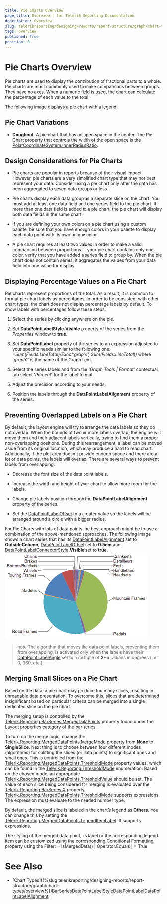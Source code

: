```yaml
---
title: Pie Charts Overview
page_title: Overview | for Telerik Reporting Documentation
description: Overview
slug: telerikreporting/designing-reports/report-structure/graph/chart-types/pie-charts/overview
tags: overview
published: True
position: 0
---
```


# Pie Charts Overview



Pie charts are used to display the contribution of fractional parts to a whole. Pie charts are most commonly         used to make comparisons between groups. They have no axes. When a numeric field is used, the chart can calculate         the percentage of each value to the total.       

The following image displays a pie chart with a legend:

## Pie Chart Variations

* __Doughnut__. A pie chart that has an open space in the center. The Pie Chart property that controls the width of the open space               is the                [PolarCoordinateSystem.InnerRadiusRatio](https://docs.telerik.com/reporting/p-telerik-reporting-polarcoordinatesystem-innerradiusratio).             

## Design Considerations for Pie Charts

* Pie charts are popular in reports because of their visual impact. However, pie charts are a very               simplified chart type that may not best represent your data. Consider using a pie chart only after the data has               been aggregated to seven data groups or less.             

* Pie charts display each data group as a separate slice on the chart. You must add at least one data               field and one series field to the pie chart. If more than one data field is added to a pie chart, the pie chart               will display both data fields in the same chart.             

* If you are defining your own colors on a pie chart using a custom palette, be sure that you have               enough colors in your palette to display each data point with its own unique color.             

* A pie chart requires at least two values in order to make a valid comparison between proportions.               If your pie chart contains only one color, verify that you have added a series field to group by. When the pie chart               does not contain series, it aggregates the values from your data field into one value for display.             

## Displaying Percentage Values on a Pie Chart

Pie charts represent proportions of the total. As a result, it is common to format pie chart           labels as percentages. In order to be consistent with other chart types, the chart does not display percentage labels by default.           To show labels with percentages follow these steps:         

1. Select the series by clicking anywhere on the pie.

1. Set __DataPointLabelStyle.Visible__ property of the series from the *Properties* window to __true__.             

1. Set __DataPointLabel__ property of the series to an expression adjusted to your specific needs similar to the following one: *=Sum(Fields.LineTotal)/Exec('graph1', Sum(Fields.LineTotal))* where '*graph1*' is the name of the Graph item.             

1. Select the series labels and from the '*Graph Tools | Format*' contextual tab select '*Percent*' for the label format.             

1. Adjust the precision according to your needs.

1. Position the labels through the __DataPointLabelAlignment__ property of the series.             

## Preventing Overlapped Labels on a Pie Chart

By default, the layout engine will try to arrange the data labels so they do not overlap. When the bounds of two or more labels overlap,           the engine will move them and their adjacent labels vertically, trying to find them a proper non-overlapping positions. During this rearrangement,           a label can be moved aside from its original location, which may produce a hard to read chart. Additionally, if the plot area doesn't provide           enough space and there are a lot of data points, the labels will overlap. There are several ways to prevent labels from overlapping:         

* Decrease the font size of the data point labels.

* Increase the width and height of your chart to allow more room for the labels.

* Change pie labels position through the __DataPointLabelAlignment__ property of the series.             

* Set the [DataPointLabelOffset](/reporting/api/Telerik.Reporting.BarSeries#Telerik_Reporting_BarSeries_DataPointLabelOffset) to a greater value               so the labels will be arranged around a circle with a bigger radius.             

For Pie Charts with lots of data points the best approach might be to use a combination of the above-mentioned approaches.           The following image shows a chart series that has its           [DataPointLabelAlignment](/reporting/api/Telerik.Reporting.BarSeries#Telerik_Reporting_BarSeries_DataPointLabelAlignment) set to __OutsideColumn__,           [DataPointLabelOffset](/reporting/api/Telerik.Reporting.BarSeries#Telerik_Reporting_BarSeries_DataPointLabelOffset) set to __0.5cm__           and [DataPointLabelConnectorStyle](/reporting/api/Telerik.Reporting.BarSeries#Telerik_Reporting_BarSeries_DataPointLabelConnectorStyle)__.Visible__           set to __true__.           
  ![Outside Column Pie Chart](images/Graph/OutsideColumnPieChart.png)

>note The algorithm that moves the data point labels, preventing them from overlapping, is activated only when the labels have their             [DataPointLabelAngle](/reporting/api/Telerik.Reporting.GraphSeriesBase#Telerik_Reporting_GraphSeriesBase_DataPointLabelAngle) set to a multiple of  __2*π__  radians in degrees (i.e. 0, 360, etc.).           


## Merging Small Slices on a Pie Chart

Based on the data, a pie chart may produce too many slices, resulting in unreadable data presentation.           To overcome this, slices that are determined insignificant based on particular criteria can be merged into a single dedicated slice on the pie chart.         

The merging setup is controlled by the [Telerik.Reporting.BarSeries.MergedDataPoints](/reporting/api/Telerik.Reporting.BarSeries#Telerik_Reporting_BarSeries_MergedDataPoints) property            found under the Layout properties category of the bar series.         

To turn on the merge logic, change the [Telerik.Reporting.MergedDataPoints.MergeMode](/reporting/api/Telerik.Reporting.MergedDataPoints#Telerik_Reporting_MergedDataPoints_MergeMode) property            from __None__ to __SingleSlice__. Next thing is to choose between four different modes (algorithms)            for splitting the slices (or data points) to significant ones and small ones. This is controlled from the            [Telerik.Reporting.MergedDataPoints.ThresholdMode](/reporting/api/Telerik.Reporting.MergedDataPoints#Telerik_Reporting_MergedDataPoints_ThresholdMode) property values,            which can be found in the [Telerik.Reporting.ThresholdMode](/reporting/api/Telerik.Reporting.ThresholdMode) enumeration.           Based on the chosen mode, an appropriate [Telerik.Reporting.MergedDataPoints.ThresholdValue](/reporting/api/Telerik.Reporting.MergedDataPoints#Telerik_Reporting_MergedDataPoints_ThresholdValue) should be set.           The value of each slice being considered for merging is evaluated over the [Telerik.Reporting.BarSeries.X](/reporting/api/Telerik.Reporting.BarSeries#Telerik_Reporting_BarSeries_X) property.           [Telerik.Reporting.MergedDataPoints.ThresholdMode](/reporting/api/Telerik.Reporting.MergedDataPoints#Telerik_Reporting_MergedDataPoints_ThresholdMode) supports expressions.            The expression must evaluate to the needed number type.         

By default, the merged slice is labeled in the chart’s legend as __Others__. You can change this by setting the            [Telerik.Reporting.MergedDataPoints.LegendItemLabel](/reporting/api/Telerik.Reporting.MergedDataPoints#Telerik_Reporting_MergedDataPoints_LegendItemLabel). It supports expressions.         

The styling of the merged data point, its label or the corresponding legend item can be customized using the corresponding Conditional Formatting property using the Filter:                      = IsMergedData() | Operator.Equals | = True           

# See Also


 * [Chart Types]({%slug telerikreporting/designing-reports/report-structure/graph/chart-types/overview%})[BarSeries](/reporting/api/Telerik.Reporting.BarSeries)[DataPointLabelStyle](/reporting/api/Telerik.Reporting.GraphSeriesBase#Telerik_Reporting_GraphSeriesBase_DataPointLabelStyle)[DataPointLabel](/reporting/api/Telerik.Reporting.GraphSeriesBase#Telerik_Reporting_GraphSeriesBase_DataPointLabel)[DataPointLabelAlignment](/reporting/api/Telerik.Reporting.BarSeries#Telerik_Reporting_BarSeries_DataPointLabelAlignment)
